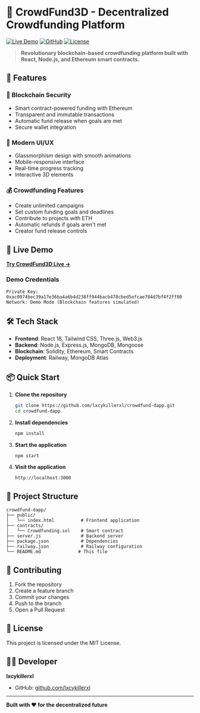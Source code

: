 # 🚀 CrowdFund3D - Decentralized Crowdfunding Platform

[![Live Demo](https://img.shields.io/badge/Live-Demo-brightgreen)](https://crowdfund3d-platform.onrender.com)
[![GitHub](https://img.shields.io/badge/GitHub-Repository-blue)](https://github.com/lxcykillerxl/crowdfund-dapp)
[![License](https://img.shields.io/badge/License-MIT-yellow.svg)](LICENSE)

> **Revolutionary blockchain-based crowdfunding platform built with React, Node.js, and Ethereum smart contracts.**

## 🌟 Features

### 🔐 **Blockchain Security**
- Smart contract-powered funding with Ethereum
- Transparent and immutable transactions
- Automatic fund release when goals are met
- Secure wallet integration

### 🎨 **Modern UI/UX**
- Glassmorphism design with smooth animations
- Mobile-responsive interface
- Real-time progress tracking
- Interactive 3D elements

### 💰 **Crowdfunding Features**
- Create unlimited campaigns
- Set custom funding goals and deadlines
- Contribute to projects with ETH
- Automatic refunds if goals aren't met
- Creator fund release controls

## 🚀 Live Demo

**[Try CrowdFund3D Live →](https://crowdfund3d-platform.onrender.com)**

### Demo Credentials
```
Private Key: 0xac0974bec39a17e36ba4a6b4d238ff944bacb478cbed5efcae784d7bf4f2ff80
Network: Demo Mode (Blockchain features simulated)
```

## 🛠️ Tech Stack

- **Frontend**: React 18, Tailwind CSS, Three.js, Web3.js
- **Backend**: Node.js, Express.js, MongoDB, Mongoose
- **Blockchain**: Solidity, Ethereum, Smart Contracts
- **Deployment**: Railway, MongoDB Atlas

## 📦 Quick Start

1. **Clone the repository**
   ```bash
   git clone https://github.com/lxcykillerxl/crowdfund-dapp.git
   cd crowdfund-dapp
   ```

2. **Install dependencies**
   ```bash
   npm install
   ```

3. **Start the application**
   ```bash
   npm start
   ```

4. **Visit the application**
   ```
   http://localhost:3000
   ```


## 🎯 Project Structure

```
crowdfund-dapp/
├── public/
│   └── index.html          # Frontend application
├── contracts/
│   └── Crowdfunding.sol    # Smart contract
├── server.js               # Backend server
├── package.json            # Dependencies
├── railway.json            # Railway configuration
└── README.md              # This file
```

## 🤝 Contributing

1. Fork the repository
2. Create a feature branch
3. Commit your changes
4. Push to the branch
5. Open a Pull Request

## 📄 License

This project is licensed under the MIT License.

## 👨‍💻 Developer

**lxcykillerxl**
- GitHub: [github.com/lxcykillerxl](https://github.com/lxcykillerxl)

---

**Built with ❤️ for the decentralized future**
